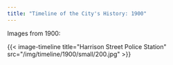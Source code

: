 ```yaml
---
title: "Timeline of the City's History: 1900"
---
```

Images from 1900:

{{< image-timeline title="Harrison Street Police Station" src="/img/timeline/1900/small/200.jpg" >}}